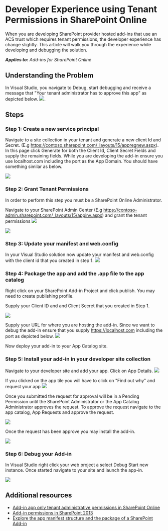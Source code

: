 Developer Experience using Tenant Permissions in SharePoint Online
================================================
When you are developing SharePoint provider hosted add-ins that use an ACS trust which requires tenant permissions, the developer experience has change slightly. This article will walk you through the experience while developing and debugging the solution.

_**Applies to:** Add-ins for SharePoint Online_


## Understanding the Problem
In Visual Studio, you navigate to Debug, start debugging and receive a message that "Your tenant administrator has to approve this app" as depicted below.
![](http://i.imgur.com/oFH9oqb.png). 


## Steps 

### Step 1: Create a new service principal
Navigate to a site collection in your tenant and generate a new client Id and Secret. (E.g https://contoso.sharepoint.com/_layouts/15/appregnew.aspx). In this page click Generate for both the Client Id, Client Secret Fields and supply the remaining fields. While you are developing the add-in ensure you use localhost.com including the port as the App Domain. You should have something similar as below.

![](http://i.imgur.com/5CfHgFD.png)

### Step 2: Grant Tenant Permissions
In order to perform this step you must be a SharePoint Online Administrator. 

Navigate to your SharePoint Admin Center (E.g https://contoso-admin.sharepoint.com/_layouts/15/appinv.aspx) and grant the tenant permissions
![](http://i.imgur.com/EGuJG3a.png)

![](http://i.imgur.com/dst9ZdP.png)


### Step 3: Update your manifest and web.config
In your Visual Studio solution now update your manifest and web.config with the client id that you created in step 1.
![](http://i.imgur.com/fKkLIde.png)


### Step 4: Package the app and add the .app file to the app catalog
Right click on your SharePoint Add-in Project and click publish. You may need to create publishing profile.

Supply your Client ID and and Client Secret that you created in Step 1.

![](http://i.imgur.com/XpM9rwb.png)

Supply your URL for where you are hosting the add-in. Since we want to debug the add-in ensure that you supply https://localhost.com including the port as depicted below.
![](http://i.imgur.com/nQmSbPC.png)

Now deploy your add-in to your App Catalog site.


### Step 5: Install your add-in in your developer site collection

Navigate to your developer site and add your app. Click on App Details.
![](http://i.imgur.com/Aihr4r7.png)

If you clicked on the app tile you will have to click on "Find out why" and request your app
![](http://i.imgur.com/DwWUkG0.png)

Once you submitted the request for approval will be in a Pending Permission until the SharePoint Administrator or the App Catalog Administrator approves the request. To approve the request navigate to the app catalog, App Requests and approve the request.

![](http://i.imgur.com/yZ8vNEc.png)

Once the request has been approve you may install the add-in.

![](http://i.imgur.com/PMitOEY.png)

### Step 6: Debug your Add-in
In Visual Studio right click your web project a select Debug Start new instance. Once started navigate to your site and launch the app-in.

![](http://i.imgur.com/Y5vAlDr.png)

## Additional resources
<a name="bk_addresources"> </a>

- [Add-in app only tenant administrative permissions in SharePoint Online](https://msdn.microsoft.com/en-us/pnp_articles/how-to-provide-add-in-app-only-tenant-administrative-permissions-in-sharepoint-online)
- [Add-in permissions in SharePoint 2013](https://msdn.microsoft.com/en-us/library/office/fp142383.aspx)
- [Explore the app manifest structure and the package of a SharePoint Add-in](https://msdn.microsoft.com/en-us/library/office/fp179918.aspx)

